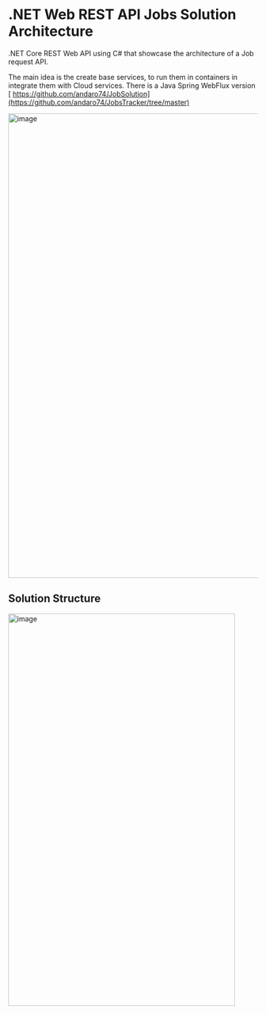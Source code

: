 # .NET Web REST API Jobs Solution Architecture

.NET Core REST Web API using C# that showcase the architecture of a Job request API.

The main idea is the create base services, to run them in containers in integrate them with Cloud services.
There is a Java Spring WebFlux version [ https://github.com/andaro74/JobSolution](https://github.com/andaro74/JobsTracker/tree/master)

<img width="1707" height="939" alt="image" src="https://github.com/user-attachments/assets/be8c806a-57a6-48ea-8de2-a4411ea4eb40" />

## Solution Structure
<img width="458" height="793" alt="image" src="https://github.com/user-attachments/assets/ace3657e-9a81-4dc7-b018-e7ed14b6aa48" />

